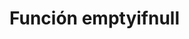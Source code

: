 ﻿---
SidebarGroup: "Funciones de conversión y selección"
Autogenerated: true
---

# Función  emptyifnull


